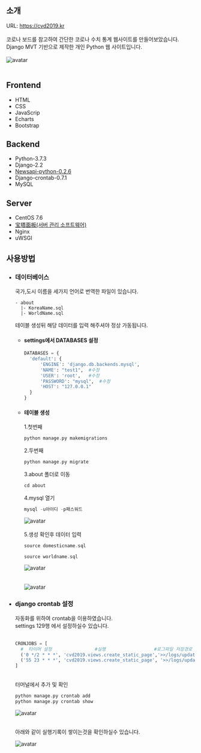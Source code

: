 ## 소개
URL: https://cvd2019.kr<br/>
<br/>코로나 보드를 참고하여 간단한 코로나 수치 통계 웹사이트를 만들어보았습니다.   
Django MVT 기반으로 제작한 개인 Python 웹 사이트입니다.  
<br/>![avatar](https://github.com/jeonghaknam/cvd2019_Python/blob/main/about/readme_images/20201124003622.png)<br/><br/>

## Frontend
+ HTML
+ CSS
+ JavaScrip
+ Echarts
+ Bootstrap

## Backend
+ Python-3.7.3
+ Django-2.2
+ [Newsapi-python-0.2.6](https://newsapi.org/)
+ Django-crontab-0.7.1
+ MySQL

## Server
+ CentOS 7.6
+ [宝塔面板(서버 관리 소프트웨어)](https://www.bt.cn/)
+ Nginx
+ uWSGI

## 사용방법 

+ ### 데이터베이스
  국가,도시 이름을 세가지 언어로 번역한 파일이 있습니다.   

  ``` project
  - about  
    |- KoreaName.sql  
    |- WorldName.sql
  ```
  테이블 생성뒤 해당 데이터를 입력 해주셔야 정상 가동됩니다.  
  + #### settings에서 DATABASES 설정  

    ``` python
    DATABASES = {
      'default': {
          'ENGINE': 'django.db.backends.mysql',
          'NAME': "test1",  #수정
          'USER': 'root',   #수정
          'PASSWORD': "mysql",  #수정
          'HOST': "127.0.0.1"
      }
    }
    ```
  + #### 테이블 생성
    1.첫번째
    ``` C
    python manage.py makemigrations
    ```
    2.두번째
    ``` C
    python manage.py migrate
    ```
    3.about 폴더로 이동
    ``` C
    cd about
    ```
    4.mysql 열기
    ``` C
    mysql -u아이디 -p패스워드
    ```
    ![avatar](https://github.com/jeonghaknam/cvd2019_Python/blob/main/about/readme_images/mysql1.png)<br/><br/>
    5.생성 확인후 데이터 입력
    ``` C
    source domesticname.sql
    ```
    ``` C
    source worldname.sql
    ```
    ![avatar](https://github.com/jeonghaknam/cvd2019_Python/blob/main/about/readme_images/mysql2.png)<br/><br/>
    <br/>![avatar](https://github.com/jeonghaknam/cvd2019_Python/blob/main/about/readme_images/name.png)<br/>

+ ### django crontab 설정
  자동화를 위하여 crontab을 이용하였습니다.  
  settings 129행 에서 설정하실수 있습니다.<br/><br/>
  ``` python
  CRONJOBS = [
    #  타이머 설정                #실행                  #로그파일 저장경로 수정     
    ('0 */2 * * *', 'cvd2019.views.create_static_page','>>/logs/update.log'),
    ('55 23 * * *', 'cvd2019.views.create_static_page', '>>/logs/update.log'),
  ]
  ```
  <br/>터머널에서 추가 및 확인
  ``` C
  python manage.py crontab add
  python manage.py crontab show
  ```
  ![avatar](https://github.com/jeonghaknam/cvd2019_Python/blob/main/about/readme_images/010141.png)<br/>

  <br/>아래와 같이 실행기록이 쌓이는것을 확인하실수 있습니다.

  ![avatar](https://github.com/jeonghaknam/cvd2019_Python/blob/main/about/readme_images/031114.png)<br/>
<br/>
<br/>
